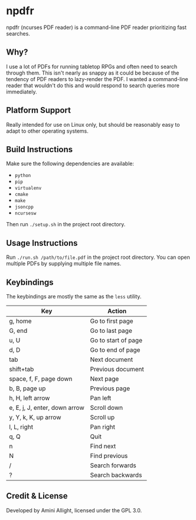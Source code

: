 # npdfr

npdfr (ncurses PDF reader) is a command-line PDF reader prioritizing fast searches.

## Why?

I use a lot of PDFs for running tabletop RPGs and often need to search through them. This isn't nearly as snappy as it could be because of the tendency of PDF readers to lazy-render the PDF. I wanted a command-line reader that wouldn't do this and would respond to search queries more immediately.

## Platform Support

Really intended for use on Linux only, but should be reasonably easy to adapt to other operating systems.

## Build Instructions

Make sure the following dependencies are available:

- `python`
- `pip`
- `virtualenv`
- `cmake`
- `make`
- `jsoncpp`
- `ncursesw`

Then run `./setup.sh` in the project root directory.

## Usage Instructions

Run `./run.sh /path/to/file.pdf` in the project root directory. You can open multiple PDFs by supplying multiple file names.

## Keybindings

The keybindings are mostly the same as the `less` utility.

| Key                           | Action              |
|-------------------------------|---------------------|
| g, home                       | Go to first page    |
| G, end                        | Go to last page     |
| u, U                          | Go to start of page |
| d, D                          | Go to end of page   |
| tab                           | Next document       |
| shift+tab                     | Previous document   |
| space, f, F, page down        | Next page           |
| b, B, page up                 | Previous page       |
| h, H, left arrow              | Pan left            |
| e, E, j, J, enter, down arrow | Scroll down         |
| y, Y, k, K, up arrow          | Scroll up           |
| l, L, right                   | Pan right           |
| q, Q                          | Quit                |
| n                             | Find next           |
| N                             | Find previous       |
| /                             | Search forwards     |
| ?                             | Search backwards    |

## Credit & License

Developed by Amini Allight, licensed under the GPL 3.0.
